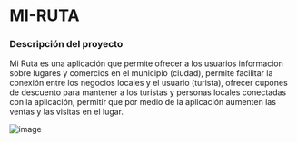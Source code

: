 # MI-RUTA
### Descripción del proyecto
Mi Ruta es una aplicación que permite ofrecer a los usuarios informacion sobre lugares y comercios en el municipio (ciudad), permite facilitar la conexión entre los negocios locales y el usuario (turista), ofrecer cupones de descuento para mantener a los turistas y personas locales conectadas con la aplicación, permitir que por medio de la aplicación aumenten las ventas y las visitas en el lugar.

![image](https://github.com/user-attachments/assets/e0b719b8-1b3d-40b0-86e1-c1a6a1db038f)
